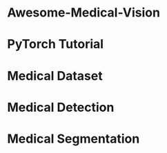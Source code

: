 # Awesome-Medical-Vision

# PyTorch Tutorial

# Medical Dataset

# Medical Detection

# Medical Segmentation

